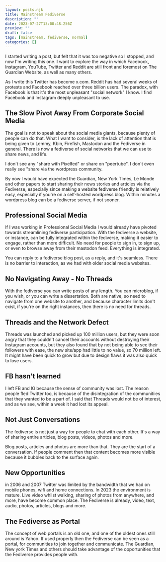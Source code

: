 ```yaml
---
layout: posts.njk
title: Mainstream Fediverse
description: ""
date: 2023-07-27T13:00:48.256Z
preview: ""
draft: false
tags: [mainstream, fediverse, normal]
categories: []
---
```


I started writing a post, but felt that it was too negative so I stopped, and now I'm writing this one. I want to explore the way in which Facebook, Instagram, YouTube, Twitter and Reddit are still front and foremost on The Guardian Website, as well as many others.

As I write this Twitter has become x.com. Reddit has had several weeks of protests and Facebook reached over three billion users. The paradox, with Facebook is that it's the most unpleasant "social network" I know. I find Facebook and Instagram deeply unpleasant to use. 

## The Slow Pivot Away From Corporate Social Media

The goal is not to speak about the social media giants, because plenty of people can do that. What I want to consider, is the lack of attention that is being given to Lemmy, Kbin, Firefish, Mastodon and the Fediverse in general. There is now a fediverse of social networks that we can use to share news, and life. 

I don't see any "share with Pixelfed" or share on "peertube". I don't even really see "share via the wordpress community. 

By now I would have expected the Guardian, New York Times, Le Monde and other papers to start sharing their news stories and articles via the Fediverse, especially since making a website fediverse friendly is relatively easy, especially if you're on a self-hosted wordpress blog. Within minutes a wordpress blog can be a fediverse server, if not sooner. 

## Professional Social Media

If I was working in Professional Social Media I would already have pivoted towards streamlining fediverse participation. With the fediverse a website, or instance, can be fully integrated within the fediverse, making it easier to engage, rather than more difficult. No need for people to sign in, to sign up, or even to browse away from their mastodon feed. Everything is integrated.

You can reply to a fediverse blog post, as a reply, and it's seamless. There is no barrier to interaction, as we had with older social media websites.

## No Navigating Away - No Threads

With the fediverse you can write posts of any length. You can microblog, if you wish, or you can write a dissertation. Both are native, so need to navigate from one website to another, and because character limits don't exist, if you're on the right instances, then there is no need for threads.

## Threads and the Network Defect

Threads was launched and picked up 100 million users, but they were soon angry that they couldn't cancel their accounts without destroying their Instagram accounts, but they also found that by not being able to see their followers with ease, the new site/app had little to no value, so 70 million left. It might have been quick to grow but due to design flaws it was also quick to lose users.

## FB hasn't learned

I left FB and IG because the sense of community was lost. The reason people fled Twitter too, is because of the disintegration of the communitiies that they wanted to be a part of. I said that Threads would not be of interest, and as we see, within a week it had lost its appeal.

## Not Just Conversations

The fediverse is not just a way for people to chat with each other. It's a way of sharing entire articles, blog posts, videos, photos and more.

Blog posts, articles and photos are more than that. They are the start of a conversation. If people comment then that content becomes more visible because it bubbles back to the surface again.

## New Opportunities

in 2006 and 2007 Twitter was limited by the bandwidth that we had on mobile phones, wifi and home connections. In 2023 the environment is mature. Live video whilst walking, sharing of photos from anywhere, and more, have become common place. The Fediverse is already, video, text, audio, photos, articles, blogs and more.

## The Fediverse as Portal

The concept of web portals is an old one, and one of the oldest ones still around is Yahoo. If used properly then the Fediverse can be seen as a portal, for communities to join together and communicate. The Guardian, New york Times and others should take advantage of the opportunities that the Fediverse provides people with.
